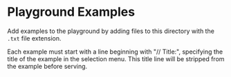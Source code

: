# Playground Examples

Add examples to the playground by adding files to this directory with the
`.txt` file extension.

Each example must start with a line beginning with "// Title:", specifying the
title of the example in the selection menu. This title line will be stripped
from the example before serving.
